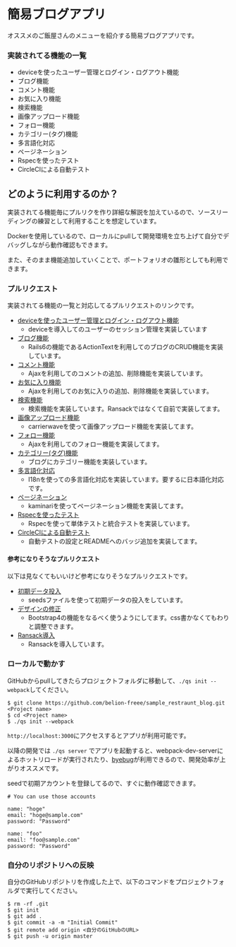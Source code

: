 # 簡易ブログアプリ
オススメのご飯屋さんのメニューを紹介する簡易ブログアプリです。

### 実装されてる機能の一覧

- deviceを使ったユーザー管理とログイン・ログアウト機能
- ブログ機能
- コメント機能
- お気に入り機能
- 検索機能
- 画像アップロード機能
- フォロー機能
- カテゴリー(タグ)機能
- 多言語化対応
- ページネーション
- Rspecを使ったテスト
- CircleCIによる自動テスト

## どのように利用するのか？
実装されてる機能毎にプルリクを作り詳細な解説を加えているので、ソースリーディングの練習として利用することを想定しています。

Dockerを使用しているので、ローカルにpullして開発環境を立ち上げて自分でデバッグしながら動作確認もできます。

また、そのまま機能追加していくことで、ポートフォリオの雛形としても利用できます。

### プルリクエスト
実装されてる機能の一覧と対応してるプルリクエストのリンクです。

- [deviceを使ったユーザー管理とログイン・ログアウト機能](https://github.com/belion-freee/sns_with_rails6/pull/1)
  - deviceを導入してのユーザーのセッション管理を実装しています
- [ブログ機能](https://github.com/belion-freee/sns_with_rails6/pull/1)
  - Rails6の機能であるActionTextを利用してのブログのCRUD機能を実装しています。
- [コメント機能](https://github.com/belion-freee/sns_with_rails6/pull/3)
  - Ajaxを利用してのコメントの追加、削除機能を実装しています。
- [お気に入り機能](https://github.com/belion-freee/sns_with_rails6/pull/6)
  - Ajaxを利用してのお気に入りの追加、削除機能を実装しています。
- [検索機能](https://github.com/belion-freee/sns_with_rails6/pull/8)
  - 検索機能を実装しています。Ransackではなくて自前で実装してます。
- [画像アップロード機能](https://github.com/belion-freee/sns_with_rails6/pull/9)
  - carrierwaveを使って画像アップロード機能を実装してます。
- [フォロー機能](https://github.com/belion-freee/sns_with_rails6/pull/14)
  - Ajaxを利用してのフォロー機能を実装してます。
- [カテゴリー(タグ)機能](https://github.com/belion-freee/sns_with_rails6/pull/15)
  - ブログにカテゴリー機能を実装しています。
- [多言語化対応](https://github.com/belion-freee/sns_with_rails6/pull/18)
  - I18nを使っての多言語化対応を実装しています。要するに日本語化対応です。
- [ページネーション](https://github.com/belion-freee/sns_with_rails6/pull/10)
  - kaminariを使ってページネーション機能を実装してます。
- [Rspecを使ったテスト](https://github.com/belion-freee/sns_with_rails6/pull/11)
  - Rspecを使って単体テストと統合テストを実装しています。
- [CircleCIによる自動テスト](https://github.com/belion-freee/sns_with_rails6/pull/12)
  - 自動テストの設定とREADMEへのバッジ追加を実装してます。

#### 参考になりそうなプルリクエスト
以下は見なくてもいいけど参考になりそうなプルリクエストです。

- [初期データ投入](https://github.com/belion-freee/sns_with_rails6/pull/4)
  - seedsファイルを使って初期データの投入をしています。
- [デザインの修正](https://github.com/belion-freee/sns_with_rails6/pull/5)
  - Bootstrap4の機能をなるべく使うようにしてます。css書かなくてもわりと調整できます。
- [Ransack導入](https://github.com/belion-freee/sns_with_rails6/pull/16)
  - Ransackを導入しています。

### ローカルで動かす
GitHubからpullしてきたらプロジェクトフォルダに移動して、`./qs init --webpack`してください。

```
$ git clone https://github.com/belion-freee/sample_restraunt_blog.git <Project name>
$ cd <Project name>
$ ./qs init --webpack
```

`http://localhost:3000`にアクセスするとアプリが利用可能です。

以降の開発では `./qs server` でアプリを起動すると、webpack-dev-serverによるホットリロードが実行されたり、[byebug](https://github.com/deivid-rodriguez/byebug)が利用できるので、開発効率が上がりオススメです。


seedで初期アカウントを登録してるので、すぐに動作確認できます。
```
# You can use those accounts

name: "hoge"
email: "hoge@sample.com"
password: "Password"

name: "foo"
email: "foo@sample.com"
password: "Password"
```

### 自分のリポジトリへの反映
自分のGitHubリポジトリを作成した上で、以下のコマンドをプロジェクトフォルダで実行してください。

```
$ rm -rf .git
$ git init
$ git add .
$ git commit -a -m "Initial Commit"
$ git remote add origin <自分のGitHubのURL>
$ git push -u origin master
```
